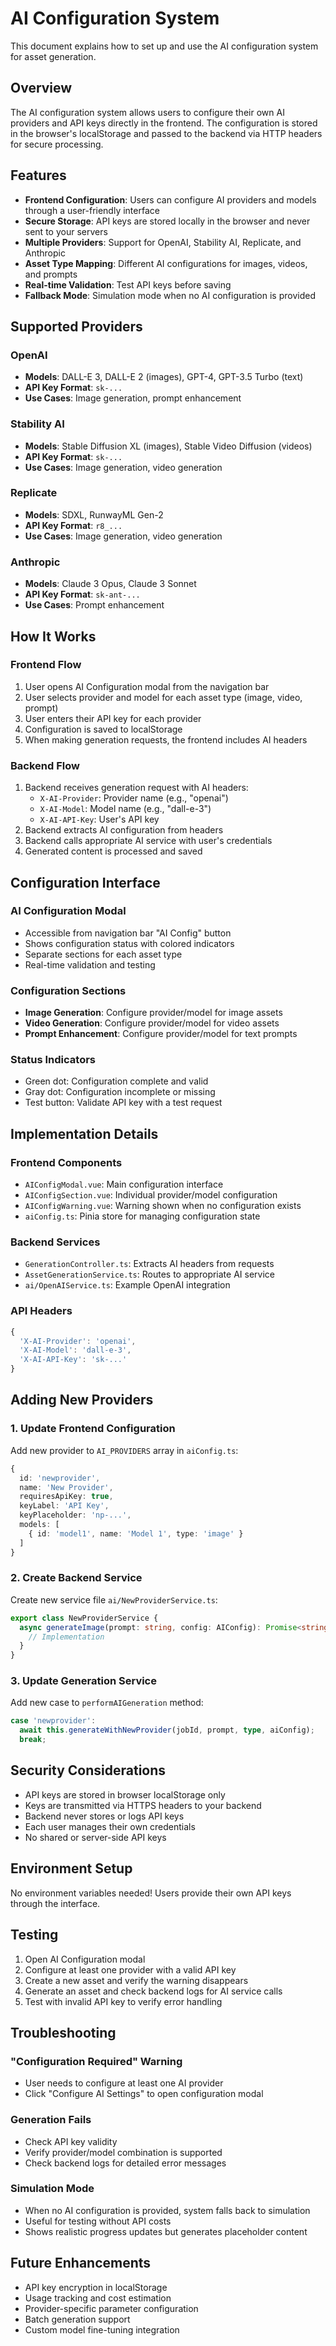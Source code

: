 # AI Configuration System

This document explains how to set up and use the AI configuration system for asset generation.

## Overview

The AI configuration system allows users to configure their own AI providers and API keys directly in the frontend. The configuration is stored in the browser's localStorage and passed to the backend via HTTP headers for secure processing.

## Features

- **Frontend Configuration**: Users can configure AI providers and models through a user-friendly interface
- **Secure Storage**: API keys are stored locally in the browser and never sent to your servers
- **Multiple Providers**: Support for OpenAI, Stability AI, Replicate, and Anthropic
- **Asset Type Mapping**: Different AI configurations for images, videos, and prompts
- **Real-time Validation**: Test API keys before saving
- **Fallback Mode**: Simulation mode when no AI configuration is provided

## Supported Providers

### OpenAI
- **Models**: DALL-E 3, DALL-E 2 (images), GPT-4, GPT-3.5 Turbo (text)
- **API Key Format**: `sk-...`
- **Use Cases**: Image generation, prompt enhancement

### Stability AI
- **Models**: Stable Diffusion XL (images), Stable Video Diffusion (videos)
- **API Key Format**: `sk-...`
- **Use Cases**: Image generation, video generation

### Replicate
- **Models**: SDXL, RunwayML Gen-2
- **API Key Format**: `r8_...`
- **Use Cases**: Image generation, video generation

### Anthropic
- **Models**: Claude 3 Opus, Claude 3 Sonnet
- **API Key Format**: `sk-ant-...`
- **Use Cases**: Prompt enhancement

## How It Works

### Frontend Flow
1. User opens AI Configuration modal from the navigation bar
2. User selects provider and model for each asset type (image, video, prompt)
3. User enters their API key for each provider
4. Configuration is saved to localStorage
5. When making generation requests, the frontend includes AI headers

### Backend Flow
1. Backend receives generation request with AI headers:
   - `X-AI-Provider`: Provider name (e.g., "openai")
   - `X-AI-Model`: Model name (e.g., "dall-e-3")
   - `X-AI-API-Key`: User's API key
2. Backend extracts AI configuration from headers
3. Backend calls appropriate AI service with user's credentials
4. Generated content is processed and saved

## Configuration Interface

### AI Configuration Modal
- Accessible from navigation bar "AI Config" button
- Shows configuration status with colored indicators
- Separate sections for each asset type
- Real-time validation and testing

### Configuration Sections
- **Image Generation**: Configure provider/model for image assets
- **Video Generation**: Configure provider/model for video assets  
- **Prompt Enhancement**: Configure provider/model for text prompts

### Status Indicators
- Green dot: Configuration complete and valid
- Gray dot: Configuration incomplete or missing
- Test button: Validate API key with a test request

## Implementation Details

### Frontend Components
- `AIConfigModal.vue`: Main configuration interface
- `AIConfigSection.vue`: Individual provider/model configuration
- `AIConfigWarning.vue`: Warning shown when no configuration exists
- `aiConfig.ts`: Pinia store for managing configuration state

### Backend Services
- `GenerationController.ts`: Extracts AI headers from requests
- `AssetGenerationService.ts`: Routes to appropriate AI service
- `ai/OpenAIService.ts`: Example OpenAI integration

### API Headers
```typescript
{
  'X-AI-Provider': 'openai',
  'X-AI-Model': 'dall-e-3', 
  'X-AI-API-Key': 'sk-...'
}
```

## Adding New Providers

### 1. Update Frontend Configuration
Add new provider to `AI_PROVIDERS` array in `aiConfig.ts`:

```typescript
{
  id: 'newprovider',
  name: 'New Provider',
  requiresApiKey: true,
  keyLabel: 'API Key',
  keyPlaceholder: 'np-...',
  models: [
    { id: 'model1', name: 'Model 1', type: 'image' }
  ]
}
```

### 2. Create Backend Service
Create new service file `ai/NewProviderService.ts`:

```typescript
export class NewProviderService {
  async generateImage(prompt: string, config: AIConfig): Promise<string> {
    // Implementation
  }
}
```

### 3. Update Generation Service
Add new case to `performAIGeneration` method:

```typescript
case 'newprovider':
  await this.generateWithNewProvider(jobId, prompt, type, aiConfig);
  break;
```

## Security Considerations

- API keys are stored in browser localStorage only
- Keys are transmitted via HTTPS headers to your backend
- Backend never stores or logs API keys
- Each user manages their own credentials
- No shared or server-side API keys

## Environment Setup

No environment variables needed! Users provide their own API keys through the interface.

## Testing

1. Open AI Configuration modal
2. Configure at least one provider with a valid API key
3. Create a new asset and verify the warning disappears
4. Generate an asset and check backend logs for AI service calls
5. Test with invalid API key to verify error handling

## Troubleshooting

### "Configuration Required" Warning
- User needs to configure at least one AI provider
- Click "Configure AI Settings" to open configuration modal

### Generation Fails
- Check API key validity
- Verify provider/model combination is supported
- Check backend logs for detailed error messages

### Simulation Mode
- When no AI configuration is provided, system falls back to simulation
- Useful for testing without API costs
- Shows realistic progress updates but generates placeholder content

## Future Enhancements

- API key encryption in localStorage
- Usage tracking and cost estimation
- Provider-specific parameter configuration
- Batch generation support
- Custom model fine-tuning integration